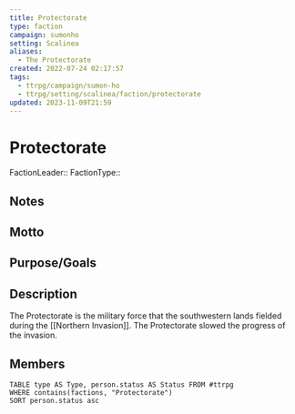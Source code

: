 ```yaml
---
title: Protectorate
type: faction
campaign: sumonho
setting: Scalinea
aliases:
  - The Protectorate
created: 2022-07-24 02:17:57
tags:
  - ttrpg/campaign/sumon-ho
  - ttrpg/setting/scalinea/faction/protectorate
updated: 2023-11-09T21:59
---
```


# Protectorate

FactionLeader::
FactionType::

## Notes


## Motto


## Purpose/Goals


## Description

The Protectorate is the military force that the southwestern lands fielded during the [[Northern Invasion]]. The Protectorate slowed the progress of the invasion.

## Members

```dataview
TABLE type AS Type, person.status AS Status FROM #ttrpg
WHERE contains(factions, "Protectorate")
SORT person.status asc
```

